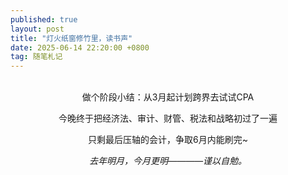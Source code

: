 ```yaml
---
published: true
layout: post
title: "灯火纸窗修竹里，读书声"
date: 2025-06-14 22:20:00 +0800
tag: 随笔札记
---
```

<br>
<div style="text-align:center;">
做个阶段小结：从3月起计划跨界去试试CPA

今晚终于把经济法、审计、财管、税法和战略初过了一遍

只剩最后压轴的会计，争取6月内能刷完~

*去年明月，今月更明————谨以自勉。*

</div>


